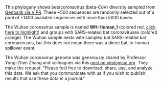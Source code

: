 This phylogeny shows betacoronavirus (beta-CoV) diversity sampled from [Genbank via ViPR](https://www.viprbrc.org/brc/vipr_genome_search.spg?method=ShowCleanSearch&decorator=corona). These ~500 sequences are randomly selected out of a pool of ~1400 available sequences with more than 5000 bases.

The Wuhan coronavirus sample is named **WH-Human_1** (colored red, [click here to highlight](/coronavirus?s=WH-Human_1)) and groups with SARS-related bat coronaviruses (colored orange). The Wuhan sample nests with sampled bat SARS-related bat coronaviruses, but this does not mean there was a direct bat-to-human spillover event.

The Wuhan coronavirus genome was generously shared by Professor Yong-Zhen Zhang and colleagues via this [post on virological.org](http://virological.org/t/initial-genome-release-of-novel-coronavirus/319). They make the request: "Please feel free to download, share, use, and analyze this data. We ask that you communicate with us if you wish to publish results that use these data in a journal."
